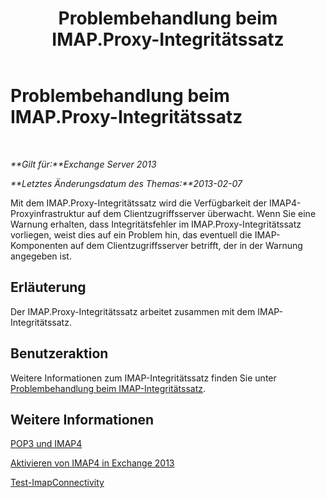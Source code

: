 ﻿---
title: Problembehandlung beim IMAP.Proxy-Integritätssatz
TOCTitle: Problembehandlung beim IMAP.Proxy-Integritätssatz
ms:assetid: 0edbfa5f-34cd-4bbd-ba23-c2b7d84762f8
ms:mtpsurl: https://technet.microsoft.com/de-de/library/ms.exch.scom.imap.proxy(v=EXCHG.150)
ms:contentKeyID: 53181852
ms.date: 10/08/2015
mtps_version: v=EXCHG.150
ms.translationtype: HT
---

# Problembehandlung beim IMAP.Proxy-Integritätssatz

 

_**Gilt für:**Exchange Server 2013_

_**Letztes Änderungsdatum des Themas:**2013-02-07_

Mit dem IMAP.Proxy-Integritätssatz wird die Verfügbarkeit der IMAP4-Proxyinfrastruktur auf dem Clientzugriffsserver überwacht. Wenn Sie eine Warnung erhalten, dass Integritätsfehler im IMAP.Proxy-Integritätssatz vorliegen, weist dies auf ein Problem hin, das eventuell die IMAP-Komponenten auf dem Clientzugriffsserver betrifft, der in der Warnung angegeben ist.

## Erläuterung

Der IMAP.Proxy-Integritätssatz arbeitet zusammen mit dem IMAP-Integritätssatz.

## Benutzeraktion

Weitere Informationen zum IMAP-Integritätssatz finden Sie unter [Problembehandlung beim IMAP-Integritätssatz](troubleshooting-imap-health-set.md).

## Weitere Informationen

[POP3 und IMAP4](https://technet.microsoft.com/de-de/library/jj657728\(v=exchg.150\))

[Aktivieren von IMAP4 in Exchange 2013](https://technet.microsoft.com/de-de/library/bb124489\(v=exchg.150\))

[Test-ImapConnectivity](https://technet.microsoft.com/de-de/library/bb738126\(v=exchg.150\))

